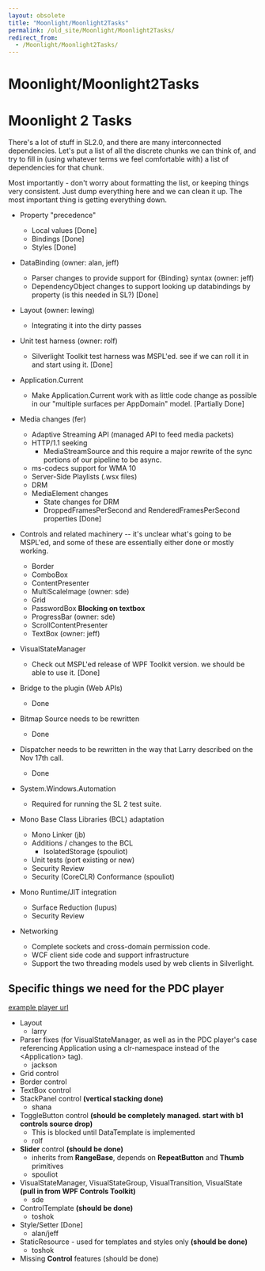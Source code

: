 ```yaml
---
layout: obsolete
title: "Moonlight/Moonlight2Tasks"
permalink: /old_site/Moonlight/Moonlight2Tasks/
redirect_from:
  - /Moonlight/Moonlight2Tasks/
---
```


Moonlight/Moonlight2Tasks
=========================

Moonlight 2 Tasks
=================

There's a lot of stuff in SL2.0, and there are many interconnected dependencies. Let's put a list of all the discrete chunks we can think of, and try to fill in (using whatever terms we feel comfortable with) a list of dependencies for that chunk.

Most importantly - don't worry about formatting the list, or keeping things very consistent. Just dump everything here and we can clean it up. The most important thing is getting everything down.

-   Property "precedence"
    -   Local values [Done]
    -   Bindings [Done]
    -   Styles [Done]

-   DataBinding (owner: alan, jeff)
    -   Parser changes to provide support for {Binding} syntax (owner: jeff)
    -   DependencyObject changes to support looking up databindings by property (is this needed in SL?) [Done]

-   Layout (owner: lewing)
    -   Integrating it into the dirty passes

-   Unit test harness (owner: rolf)
    -   Silverlight Toolkit test harness was MSPL'ed. see if we can roll it in and start using it. [Done]

-   Application.Current
    -   Make Application.Current work with as little code change as possible in our "multiple surfaces per AppDomain" model. [Partially Done]

-   Media changes (fer)
    -   Adaptive Streaming API (managed API to feed media packets)
    -   HTTP/1.1 seeking
        -   MediaStreamSource and this require a major rewrite of the sync portions of our pipeline to be async.
    -   ms-codecs support for WMA 10
    -   Server-Side Playlists (.wsx files)
    -   DRM
    -   MediaElement changes
        -   State changes for DRM
        -   DroppedFramesPerSecond and RenderedFramesPerSecond properties [Done]

-   Controls and related machinery -- it's unclear what's going to be MSPL'ed, and some of these are essentially either done or mostly working.
    -   Border
    -   ComboBox
    -   ContentPresenter
    -   MultiScaleImage (owner: sde)
    -   Grid
    -   PasswordBox **Blocking on textbox**
    -   ProgressBar (owner: sde)
    -   ScrollContentPresenter
    -   TextBox (owner: jeff)

-   VisualStateManager
    -   Check out MSPL'ed release of WPF Toolkit version. we should be able to use it. [Done]

-   Bridge to the plugin (Web APIs)
    -   Done

-   Bitmap Source needs to be rewritten
    -   Done

-   Dispatcher needs to be rewritten in the way that Larry described on the Nov 17th call.
    -   Done

-   System.Windows.Automation
    -   Required for running the SL 2 test suite.

-   Mono Base Class Libraries (BCL) adaptation
    -   Mono Linker (jb)
    -   Additions / changes to the BCL
        -   IsolatedStorage (spouliot)
    -   Unit tests (port existing or new)
    -   Security Review
    -   Security (CoreCLR) Conformance (spouliot)

-   Mono Runtime/JIT integration
    -   Surface Reduction (lupus)
    -   Security Review

-   Networking
    -   Complete sockets and cross-domain permission code.
    -   WCF client side code and support infrastructure
    -   Support the two threading models used by web clients in Silverlight.

Specific things we need for the PDC player
------------------------------------------

[example player url](http://channel9.msdn.com/pdc2008/PC54/)

-   Layout
    -   larry
-   Parser fixes (for VisualStateManager, as well as in the PDC player's case referencing Application using a clr-namespace instead of the \<Application\> tag).
    -   jackson
-   Grid control
-   Border control
-   TextBox control
-   StackPanel control **(vertical stacking done)**
    -   shana
-   ToggleButton control **(should be completely managed. start with b1 controls source drop)**
    -   This is blocked until DataTemplate is implemented
    -   rolf
-   **Slider** control **(should be done)**
    -   inherits from **RangeBase**, depends on **RepeatButton** and **Thumb** primitives
    -   spouliot
-   VisualStateManager, VisualStateGroup, VisualTransition, VisualState **(pull in from WPF Controls Toolkit)**
    -   sde
-   ControlTemplate **(should be done)**
    -   toshok
-   Style/Setter [Done]
    -   alan/jeff
-   StaticResource - used for templates and styles only **(should be done)**
    -   toshok
-   Missing **Control** features (should be done)


